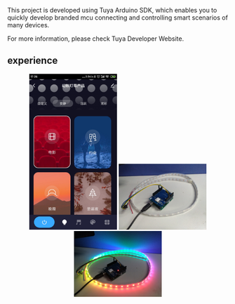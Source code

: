 This project is developed using Tuya Arduino SDK, which enables you to quickly develop branded mcu  connecting and controlling smart scenarios of many devices.

For more information, please check Tuya Developer Website.


## experience

<p align="center">
  <img width=200 src="/截图.jpg" >
  <img width=200 src="/设备图.jpg" >
  <img width=200 src="/效果图.jpg" >
</p>




